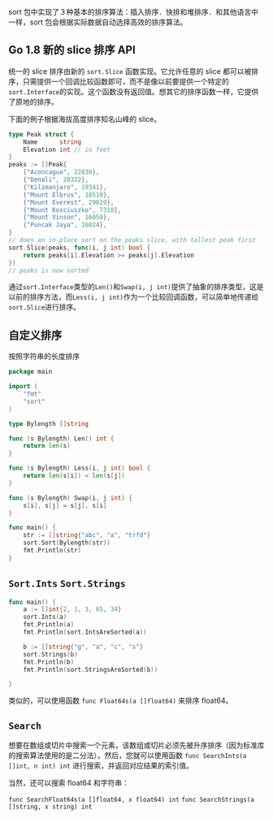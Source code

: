 sort 包中实现了３种基本的排序算法：插入排序．快排和堆排序．和其他语言中一样，sort 包会根据实际数据自动选择高效的排序算法。


## Go 1.8 新的 slice 排序 API

统一的 slice 排序由新的 `sort.Slice` 函数实现。它允许任意的 slice 都可以被排序，只需提供一个回调比较函数即可，而不是像以前要提供一个特定的`sort.Interface`的实现。这个函数没有返回值。想其它的排序函数一样，它提供了原地的排序。

下面的例子根据海拔高度排序知名山峰的 slice。

```go
type Peak struct {
    Name      string
    Elevation int // in feet
}
peaks := []Peak{
    {"Aconcagua", 22838},
    {"Denali", 20322},
    {"Kilimanjaro", 19341},
    {"Mount Elbrus", 18510},
    {"Mount Everest", 29029},
    {"Mount Kosciuszko", 7310},
    {"Mount Vinson", 16050},
    {"Puncak Jaya", 16024},
}
// does an in-place sort on the peaks slice, with tallest peak first
sort.Slice(peaks, func(i, j int) bool {
    return peaks[i].Elevation >= peaks[j].Elevation
})
// peaks is now sorted
```

通过`sort.Interface`类型的`Len()`和`Swap(i, j int)`提供了抽象的排序类型，这是以前的排序方法，而`Less(i, j int)`作为一个比较回调函数，可以简单地传递给`sort.Slice`进行排序。

## 自定义排序

按照字符串的长度排序

```go
package main

import (
    "fmt"
    "sort"
)

type Bylength []string

func (s Bylength) Len() int {
    return len(s)
}

func (s Bylength) Less(i, j int) bool {
    return len(s[i]) < len(s[j])
}

func (s Bylength) Swap(i, j int) {
    s[i], s[j] = s[j], s[i]
}

func main() {
    str := []string{"abc", "a", "trfd"}
    sort.Sort(Bylength(str))
    fmt.Println(str)
}

```

## `Sort.Ints` `Sort.Strings`

```go
func main() {
    a := []int{2, 1, 3, 65, 34}
    sort.Ints(a)
    fmt.Println(a)
    fmt.Println(sort.IntsAreSorted(a))

    b := []string{"g", "a", "c", "s"}
    sort.Strings(b)
    fmt.Println(b)
    fmt.Println(sort.StringsAreSorted(b))

}
```

类似的，可以使用函数 `func Float64s(a []float64)` 来排序 float64。

## `Search`

想要在数组或切片中搜索一个元素，该数组或切片必须先被升序排序（因为标准库的搜索算法使用的是二分法）。然后，您就可以使用函数 `func SearchInts(a []int, n int) int` 进行搜索，并返回对应结果的索引值。

当然，还可以搜索 float64 和字符串：

`func SearchFloat64s(a []float64, x float64) int`
`func SearchStrings(a []string, x string) int`